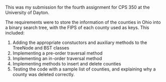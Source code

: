 This was my submission for the fourth assignment for CPS 350 at the University of Dayton.

The requirements were to store the information of the counties in Ohio into a binary search tree, with the FIPS of each county used as keys. This included:
  1. Adding the appropriate constuctors and auxiliary methods to the TreeNode and BST classes
  2. Implementing a pre-order traversal method
  3. Implementing an in-order traversal method
  4. Implementing methods to insert and delete counties
  5. Testing the code with a sample list of counties, and explaining why a county was deleted correctly.
